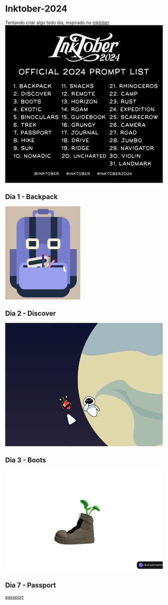 # Inktober-2024

Tentando criar algo todo dia, inspirado no [inktober](https://inktober.com/rules)
[![Inktober list](./inktober/2024promptlist.jpg)](https://inktober.com/rules)

## Dia 1 - Backpack

[![Backpack](./day_1-backpack/preview.gif)](https://codesandbox.io/p/sandbox/xgp2rm)

## Dia 2 - Discover

[![Wall-e e Eva](./day_2-discover/wall-e_eva.png)](https://codesandbox.io/p/sandbox/2-day-discover-h378j2)

## Dia 3 - Boots

[![boots](./day_3-boots/preview.png)](https://codesandbox.io/p/devbox/day-3-boot-x7lchq)

## Dia 7 - Passport

[passport](./day_7-passport/passport.png)
